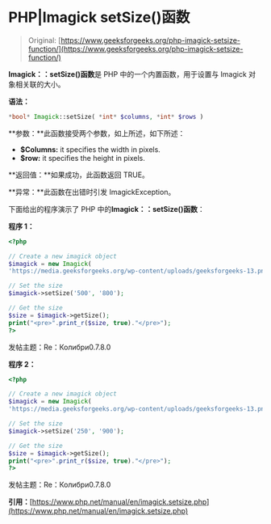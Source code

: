 # PHP|Imagick setSize()函数

> Original: [https://www.geeksforgeeks.org/php-imagick-setsize-function/](https://www.geeksforgeeks.org/php-imagick-setsize-function/)

**Imagick：：setSize()函数**是 PHP 中的一个内置函数，用于设置与 Imagick 对象相关联的大小。

**语法：**

```php
*bool* Imagick::setSize( *int* $columns, *int* $rows )
```

**参数：**此函数接受两个参数，如上所述，如下所述：

*   **$Columns:** it specifies the width in pixels.
*   **$row:** it specifies the height in pixels.

**返回值：**如果成功，此函数返回 TRUE。

**异常：**此函数在出错时引发 ImagickException。

下面给出的程序演示了 PHP 中的**Imagick：：setSize()函数**：

**程序 1：**

```php
<?php

// Create a new imagick object
$imagick = new Imagick(
'https://media.geeksforgeeks.org/wp-content/uploads/geeksforgeeks-13.png');

// Set the size
$imagick->setSize('500', '800');

// Get the size
$size = $imagick->getSize();
print("<pre>".print_r($size, true)."</pre>");
?>
```

发帖主题：Re：Колибри0.7.8.0

**程序 2：**

```php
<?php

// Create a new imagick object
$imagick = new Imagick(
'https://media.geeksforgeeks.org/wp-content/uploads/geeksforgeeks-13.png');

// Set the size
$imagick->setSize('250', '900');

// Get the size
$size = $imagick->getSize();
print("<pre>".print_r($size, true)."</pre>");
?>
```

发帖主题：Re：Колибри0.7.8.0

**引用：**[https://www.php.net/manual/en/imagick.setsize.php](https://www.php.net/manual/en/imagick.setsize.php)